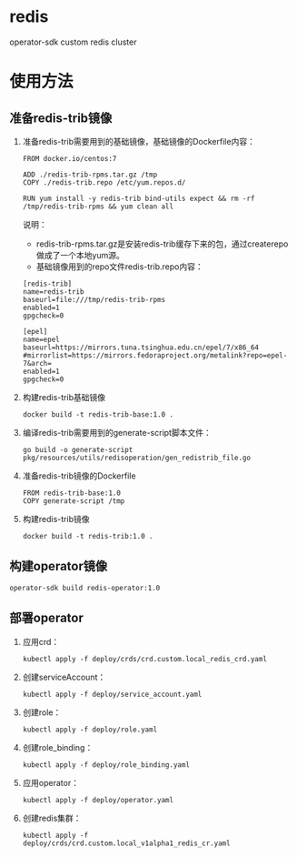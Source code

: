 # redis
operator-sdk custom redis cluster

# 使用方法
## 准备redis-trib镜像
1. 准备redis-trib需要用到的基础镜像，基础镜像的Dockerfile内容：
    ```
    FROM docker.io/centos:7
    
    ADD ./redis-trib-rpms.tar.gz /tmp
    COPY ./redis-trib.repo /etc/yum.repos.d/
    
    RUN yum install -y redis-trib bind-utils expect && rm -rf /tmp/redis-trib-rpms && yum clean all
    ```
    
    说明：
    - redis-trib-rpms.tar.gz是安装redis-trib缓存下来的包，通过createrepo做成了一个本地yum源。
    - 基础镜像用到的repo文件redis-trib.repo内容：
    ```
    [redis-trib]
    name=redis-trib
    baseurl=file:///tmp/redis-trib-rpms
    enabled=1
    gpgcheck=0
    
    [epel]
    name=epel
    baseurl=https://mirrors.tuna.tsinghua.edu.cn/epel/7/x86_64
    #mirrorlist=https://mirrors.fedoraproject.org/metalink?repo=epel-7&arch=
    enabled=1
    gpgcheck=0
    ```

2. 构建redis-trib基础镜像
    ```
   docker build -t redis-trib-base:1.0 .
   ```
3. 编译redis-trib需要用到的generate-script脚本文件：
    ```
    go build -o generate-script pkg/resources/utils/redisoperation/gen_redistrib_file.go
    ```
4. 准备redis-trib镜像的Dockerfile
    ```
    FROM redis-trib-base:1.0
    COPY generate-script /tmp
    ```
5. 构建redis-trib镜像
    ```
   docker build -t redis-trib:1.0 .
   ```

    
## 构建operator镜像
```
operator-sdk build redis-operator:1.0
```

## 部署operator
1. 应用crd：
    ```
   kubectl apply -f deploy/crds/crd.custom.local_redis_crd.yaml
   ```
2. 创建serviceAccount：
    ```
   kubectl apply -f deploy/service_account.yaml
   ```
3. 创建role：
    ```
   kubectl apply -f deploy/role.yaml
   ```
4. 创建role_binding：
    ```
   kubectl apply -f deploy/role_binding.yaml
   ```
5. 应用operator：
    ```
   kubectl apply -f deploy/operator.yaml
   ```
6. 创建redis集群：
    ```
   kubectl apply -f deploy/crds/crd.custom.local_v1alpha1_redis_cr.yaml
   ```
   





